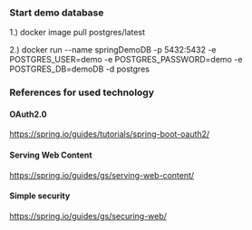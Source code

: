 ### Start demo database
1.) docker image pull postgres/latest

2.) docker run --name springDemoDB -p 5432:5432 -e POSTGRES_USER=demo -e POSTGRES_PASSWORD=demo -e POSTGRES_DB=demoDB -d postgres


### References for used technology
#### OAuth2.0
https://spring.io/guides/tutorials/spring-boot-oauth2/

#### Serving Web Content
https://spring.io/guides/gs/serving-web-content/

#### Simple security 
https://spring.io/guides/gs/securing-web/